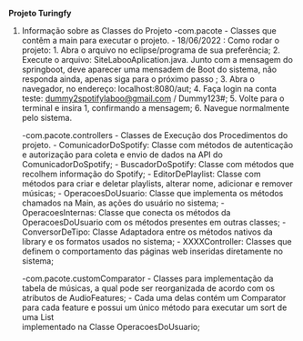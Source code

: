 **Projeto Turingfy**
1. Informação sobre as Classes do Projeto
    -com.pacote
        - Classes que contêm a main para executar o projeto.
        - 18/06/2022 : Como rodar o projeto: 
            1. Abra o arquivo no eclipse/programa de sua preferência;
            2. Execute o arquivo: SiteLabooAplication.java. Junto com a mensagem do springboot, 
            deve aparecer uma mensadem de Boot do sistema, não responda ainda, apenas siga para
            o próximo passo ;
            3. Abra o navegador, no endereço: localhost:8080/aut;
            4. Faça login na conta teste: dummy2spotifylaboo@gmail.com / Dummy123#;
            5. Volte para o terminal e insira 1, confirmando a mensagem;
            6. Navegue normalmente pelo sistema.

    -com.pacote.controllers
        - Classes de Execução dos Procedimentos do projeto.
        - ComunicadorDoSpotify: Classe com métodos de autenticação e autorização para coleta e envio de dados na API do ComunicadorDoSpotify;
        - BuscadorDoSpotify: Classe com métodos que recolhem informação do Spotify;
        - EditorDePlaylist: Classe com métodos para criar e deletar playlists, alterar nome, adicionar e remover músicas;
        - OperacoesDoUsuario: Classe que implementa os métodos chamados na Main, as ações do usuário no sistema;
        - OperacoesInternas: Classe que conecta os métodos da OperacoesDoUsuario com os métodos presentes em outras classes;
        - ConversorDeTipo: Classe Adaptadora entre os métodos nativos da library e os formatos usados no sistema;
        - XXXXController: Classes que definem o comportamento das páginas web inseridas diretamente no sistema;

    -com.pacote.customComparator
        - Classes para implementação da tabela de músicas, a qual pode ser reorganizada de acordo com os atributos de AudioFeatures;
        - Cada uma delas contém um Comparator<Track> para cada feature e possui um único método para executar um sort de uma List<Track>        
        implementado na Classe OperacoesDoUsuario;
